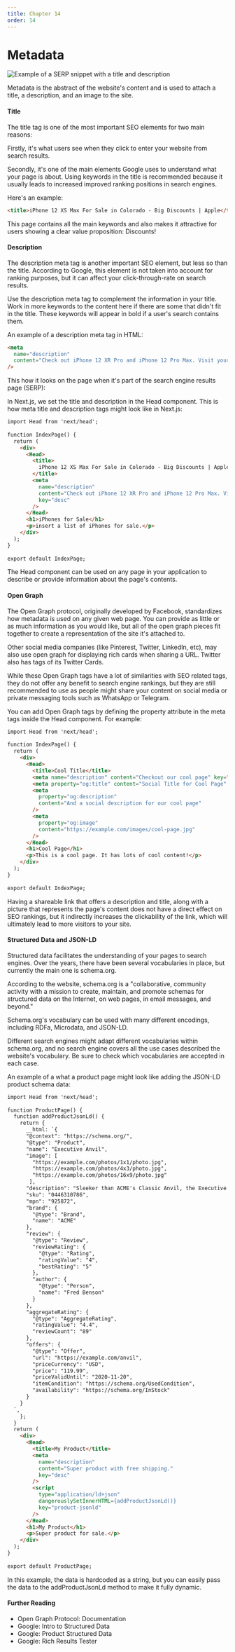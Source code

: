 ```yaml
---
title: Chapter 14
order: 14
---
```


# Metadata


![Example of a SERP snippet with a title and description](./assets/example-of-a-serp-snippet-with-a-title-and-descrip-light.jpg)


Metadata is the abstract of the website's content and is used to attach a title, a description, and an image to the site.

#### Title

The title tag is one of the most important SEO elements for two main reasons:

Firstly, it's what users see when they click to enter your website from search results.

Secondly, it's one of the main elements Google uses to understand what your page is about. Using keywords in the title is recommended because it usually leads to increased improved ranking positions in search engines.

Here's an example:

```html
<title>iPhone 12 XS Max For Sale in Colorado - Big Discounts | Apple</title>
```

This page contains all the main keywords and also makes it attractive for users showing a clear value proposition: Discounts!

#### Description

The description meta tag is another important SEO element, but less so than the title. According to Google, this element is not taken into account for
ranking purposes, but it can affect your click-through-rate on search results.

Use the description meta tag to complement the information in your title. Work in more keywords to the content here if there are some that didn't fit in the
title. These keywords will appear in bold if a user's search contains them.

An example of a description meta tag in HTML:

```html
<meta
  name="description"
  content="Check out iPhone 12 XR Pro and iPhone 12 Pro Max. Visit your local store and for expert advice."
/>
```

This how it looks on the page when it's part of the search engine results page (SERP):

In Next.js, we set the title and description in the Head component. This is how meta title and description tags might look like in Next.js:

```html
import Head from 'next/head';
 
function IndexPage() {
  return (
    <div>
      <Head>
        <title>
          iPhone 12 XS Max For Sale in Colorado - Big Discounts | Apple
        </title>
        <meta
          name="description"
          content="Check out iPhone 12 XR Pro and iPhone 12 Pro Max. Visit your local store and for expert advice."
          key="desc"
        />
      </Head>
      <h1>iPhones for Sale</h1>
      <p>insert a list of iPhones for sale.</p>
    </div>
  );
}
 
export default IndexPage;
```

The Head component can be used on any page in your application to describe or provide information about the page's contents.

#### Open Graph

The Open Graph protocol, originally developed by Facebook, standardizes how metadata is used on any given web
page. You can provide as little or as much information as you would like, but all of the open graph pieces fit together to create a representation of the
site it's attached to.

Other social media companies (like Pinterest, Twitter, LinkedIn, etc), may also use open graph for displaying rich cards when sharing a URL. Twitter also
has tags of its Twitter Cards.

While these Open Graph tags have a lot of similarities with SEO related tags, they do not offer any benefit to search engine rankings, but they are still
recommended to use as people might share your content on social media or private messaging tools such as WhatsApp or Telegram.

You can add Open Graph tags by defining the property attribute in the meta tags inside the Head component. For example:

```html
import Head from 'next/head';
 
function IndexPage() {
  return (
    <div>
      <Head>
        <title>Cool Title</title>
        <meta name="description" content="Checkout our cool page" key="desc" />
        <meta property="og:title" content="Social Title for Cool Page" />
        <meta
          property="og:description"
          content="And a social description for our cool page"
        />
        <meta
          property="og:image"
          content="https://example.com/images/cool-page.jpg"
        />
      </Head>
      <h1>Cool Page</h1>
      <p>This is a cool page. It has lots of cool content!</p>
    </div>
  );
}
 
export default IndexPage;
```

Having a shareable link that offers a description and title, along with a picture that represents the page's content does not have a direct effect on
SEO rankings, but it indirectly increases the clickability of the link, which will ultimately lead to more visitors to your site.

#### Structured Data and JSON-LD

Structured data facilitates the understanding of your pages to search engines. Over the years, there have been several vocabularies in place, but currently the main one is schema.org.

According to the website, schema.org is a "collaborative, community activity with a mission to create, maintain, and promote schemas for structured data on the Internet, on web pages, in email messages, and beyond."

Schema.org's vocabulary can be used with many different encodings, including RDFa, Microdata, and JSON-LD.

Different search engines might adapt different vocabularies within schema.org, and no search engine covers all the use cases described the website's
vocabulary. Be sure to check which vocabularies are accepted in each case.

An example of a what a product page might look like adding the JSON-LD product schema data:

```html
import Head from 'next/head';
 
function ProductPage() {
  function addProductJsonLd() {
    return {
      __html: `{
      "@context": "https://schema.org/",
      "@type": "Product",
      "name": "Executive Anvil",
      "image": [
        "https://example.com/photos/1x1/photo.jpg",
        "https://example.com/photos/4x3/photo.jpg",
        "https://example.com/photos/16x9/photo.jpg"
       ],
      "description": "Sleeker than ACME's Classic Anvil, the Executive Anvil is perfect for the business traveler looking for something to drop from a height.",
      "sku": "0446310786",
      "mpn": "925872",
      "brand": {
        "@type": "Brand",
        "name": "ACME"
      },
      "review": {
        "@type": "Review",
        "reviewRating": {
          "@type": "Rating",
          "ratingValue": "4",
          "bestRating": "5"
        },
        "author": {
          "@type": "Person",
          "name": "Fred Benson"
        }
      },
      "aggregateRating": {
        "@type": "AggregateRating",
        "ratingValue": "4.4",
        "reviewCount": "89"
      },
      "offers": {
        "@type": "Offer",
        "url": "https://example.com/anvil",
        "priceCurrency": "USD",
        "price": "119.99",
        "priceValidUntil": "2020-11-20",
        "itemCondition": "https://schema.org/UsedCondition",
        "availability": "https://schema.org/InStock"
      }
    }
  `,
    };
  }
  return (
    <div>
      <Head>
        <title>My Product</title>
        <meta
          name="description"
          content="Super product with free shipping."
          key="desc"
        />
        <script
          type="application/ld+json"
          dangerouslySetInnerHTML={addProductJsonLd()}
          key="product-jsonld"
        />
      </Head>
      <h1>My Product</h1>
      <p>Super product for sale.</p>
    </div>
  );
}
 
export default ProductPage;
```

In this example, the data is hardcoded as a string, but you can easily pass the data to the addProductJsonLd method to make it fully dynamic.

#### Further Reading

- Open Graph Protocol: Documentation
- Google: Intro to Structured Data
- Google: Product Structured Data
- Google: Rich Results Tester
